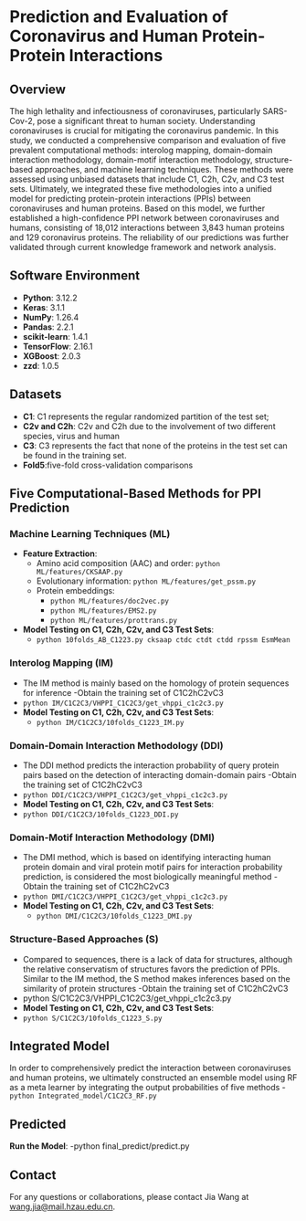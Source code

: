 # Prediction and Evaluation of Coronavirus and Human Protein-Protein Interactions

## Overview
The high lethality and infectiousness of coronaviruses, particularly SARS-Cov-2, pose a significant threat to human society. Understanding coronaviruses is crucial for mitigating the coronavirus pandemic. In this study, we conducted a comprehensive comparison and evaluation of five prevalent computational methods: interolog mapping, domain-domain interaction methodology, domain-motif interaction methodology, structure-based approaches, and machine learning techniques. These methods were assessed using unbiased datasets that include C1, C2h, C2v, and C3 test sets. Ultimately, we integrated these five methodologies into a unified model for predicting protein-protein interactions (PPIs) between coronaviruses and human proteins. Based on this model, we further established a high-confidence PPI network between coronaviruses and humans, consisting of 18,012 interactions between 3,843 human proteins and 129 coronavirus proteins. The reliability of our predictions was further validated through current knowledge framework and network analysis.


## Software Environment
- **Python**: 3.12.2
- **Keras**: 3.1.1
- **NumPy**: 1.26.4
- **Pandas**: 2.2.1
- **scikit-learn**: 1.4.1
- **TensorFlow**: 2.16.1
- **XGBoost**: 2.0.3
- **zzd**: 1.0.5

## Datasets
- **C1**: C1 represents the regular randomized partition of the test set; 
- **C2v and C2h**: C2v and C2h due to the involvement of two different species, virus and human
- **C3**: C3 represents the fact that none of the proteins in the test set can be found in the training set. 
- **Fold5**:five-fold cross-validation comparisons

## Five Computational-Based Methods for PPI Prediction

### Machine Learning Techniques (ML)
- **Feature Extraction**:
  - Amino acid composition (AAC) and order: `python ML/features/CKSAAP.py`
  - Evolutionary information: `python ML/features/get_pssm.py`
  - Protein embeddings: 
    - `python ML/features/doc2vec.py`
    - `python ML/features/EMS2.py`
    - `python ML/features/prottrans.py`
- **Model Testing on C1, C2h, C2v, and C3 Test Sets**:
  - `python 10folds_AB_C1223.py cksaap ctdc ctdt ctdd rpssm EsmMean`

### Interolog Mapping (IM)
- The IM method is mainly based on the homology of protein sequences for inference 
-Obtain the training set of C1C2hC2vC3
-  `python IM/C1C2C3/VHPPI_C1C2C3/get_vhppi_c1c2c3.py`
- **Model Testing on C1, C2h, C2v, and C3 Test Sets**:
  - `python IM/C1C2C3/10folds_C1223_IM.py`

### Domain-Domain Interaction Methodology (DDI)
- The DDI method predicts the interaction probability of query protein pairs based on the detection of interacting domain-domain pairs
-Obtain the training set of C1C2hC2vC3
-  `python DDI/C1C2C3/VHPPI_C1C2C3/get_vhppi_c1c2c3.py`
- **Model Testing on C1, C2h, C2v, and C3 Test Sets**:
- `python DDI/C1C2C3/10folds_C1223_DDI.py`

### Domain-Motif Interaction Methodology (DMI)
- The DMI method, which is based on identifying interacting human protein domain and viral protein motif pairs for interaction probability prediction, is considered the most biologically meaningful method
-Obtain the training set of C1C2hC2vC3
-  `python DMI/C1C2C3/VHPPI_C1C2C3/get_vhppi_c1c2c3.py`
- **Model Testing on C1, C2h, C2v, and C3 Test Sets**:
  - `python DMI/C1C2C3/10folds_C1223_DMI.py`

### Structure-Based Approaches (S)
- Compared to sequences, there is a lack of data for structures, although the relative conservatism of structures favors the prediction of PPIs. Similar to the IM method, the S method makes inferences based on the similarity of protein structures
-Obtain the training set of C1C2hC2vC3
- python S/C1C2C3/VHPPI_C1C2C3/get_vhppi_c1c2c3.py
- **Model Testing on C1, C2h, C2v, and C3 Test Sets**:
- `python S/C1C2C3/10folds_C1223_S.py`

## Integrated Model
In order to comprehensively predict the interaction between coronaviruses and human proteins, we ultimately constructed an ensemble model using RF as a meta learner by integrating the output probabilities of five methods
-`python Integrated_model/C1C2C3_RF.py`
## Predicted
**Run the Model**:
-python final_predict/predict.py

## Contact
For any questions or collaborations, please contact Jia Wang at wang.jia@mail.hzau.edu.cn.

